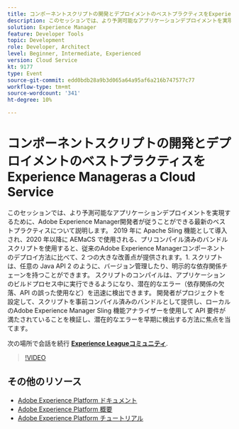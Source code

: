 ```yaml
---
title: コンポーネントスクリプトの開発とデプロイメントのベストプラクティスをExperience Manageras a Cloud Service
description: このセッションでは、より予測可能なアプリケーションデプロイメントを実現するために、Adobe Experience Manager開発者が従うことができる最新のベストプラクティスについて説明します。 2019 年に Apache Sling 機能として導入され、2020 年以降に AEMaCS で使用される、プリコンパイルされたバンドルスクリプトは、Adobe Experience Managerコンポーネントの従来のデプロイ方法に比べて 2 つの大きな改善を提供します — 1. スクリプトは、任意の Java API 2 のように、バージョン管理したり、明示的な依存関係チェーンを持つことができます。 スクリプトのコンパイルは、アプリケーションのビルドプロセス中に実行できるようになり、潜在的なエラー（依存関係の欠落、API の誤った使用など）を迅速に検出できます。 開発者がプロジェクトを設定して、スクリプトを事前コンパイル済みのバンドルとして提供し、ローカルのAdobe Experience Manager Sling 機能アナライザーを使用して API 要件が満たされていることを検証し、潜在的なエラーを早期に検出する方法に焦点を当てます。
solution: Experience Manager
feature: Developer Tools
topic: Development
role: Developer, Architect
level: Beginner, Intermediate, Experienced
version: Cloud Service
kt: 9177
type: Event
source-git-commit: edd0bdb28a9b3d065a64a95af6a216b747577c77
workflow-type: tm+mt
source-wordcount: '341'
ht-degree: 10%

---
```


# コンポーネントスクリプトの開発とデプロイメントのベストプラクティスをExperience Manageras a Cloud Service

このセッションでは、より予測可能なアプリケーションデプロイメントを実現するために、Adobe Experience Manager開発者が従うことができる最新のベストプラクティスについて説明します。 2019 年に Apache Sling 機能として導入され、2020 年以降に AEMaCS で使用される、プリコンパイル済みのバンドルスクリプトを使用すると、従来のAdobe Experience Managerコンポーネントのデプロイ方法に比べて、2 つの大きな改善点が提供されます。1. スクリプトは、任意の Java API 2 のように、バージョン管理したり、明示的な依存関係チェーンを持つことができます。 スクリプトのコンパイルは、アプリケーションのビルドプロセス中に実行できるようになり、潜在的なエラー（依存関係の欠落、API の誤った使用など）を迅速に検出できます。 開発者がプロジェクトを設定して、スクリプトを事前コンパイル済みのバンドルとして提供し、ローカルのAdobe Experience Manager Sling 機能アナライザーを使用して API 要件が満たされていることを検証し、潜在的なエラーを早期に検出する方法に焦点を当てます。

次の場所で会話を続行 **[Experience Leagueコミュニティ](https://adobe.ly/3zJrS0f)**.

>[!VIDEO](https://video.tv.adobe.com/v/337851/?quality=12&learn=on&hidetitle=true)

## その他のリソース

- [Adobe Experience Platform ドキュメント](https://experienceleague.adobe.com/docs/experience-platform.html?lang=ja)
- [Adobe Experience Platform 概要](https://experienceleague.adobe.com/docs/experience-platform/landing/home.html?lang=ja)
- [Adobe Experience Platform チュートリアル](https://experienceleague.adobe.com/docs/platform-learn/tutorials/overview.html?lang=ja)

